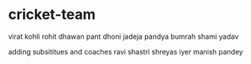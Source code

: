 # cricket-team
virat kohli
rohit
dhawan
pant 
dhoni 
jadeja
pandya
bumrah
shami
yadav

adding subsititues and coaches
ravi shastri
shreyas iyer
manish pandey


